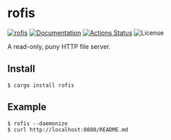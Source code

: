 rofis
=====

[![rofis](https://img.shields.io/crates/v/rofis.svg)](https://crates.io/crates/rofis)
[![Documentation](https://docs.rs/rofis/badge.svg)](https://docs.rs/rofis)
[![Actions Status](https://github.com/sile/rofis/workflows/CI/badge.svg)](https://github.com/sile/rofis/actions)
![License](https://img.shields.io/crates/l/rofis)

A read-only, puny HTTP file server.

Install
-------

```console
$ cargo install rofis
```

Example
--------

```console
$ rofis --daemonize
$ curl http://localhost:8080/README.md
```
